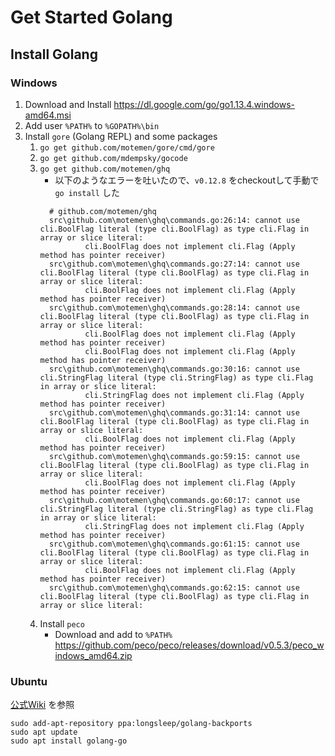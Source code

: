 # Get Started Golang

## Install Golang

### Windows

1. Download and Install https://dl.google.com/go/go1.13.4.windows-amd64.msi
2. Add user `%PATH%` to `%GOPATH%\bin`
3. Install `gore` (Golang REPL) and some packages
   1. `go get github.com/motemen/gore/cmd/gore`
   2. `go get github.com/mdempsky/gocode`
   3. `go get github.com/motemen/ghq`
      * 以下のようなエラーを吐いたので、`v0.12.8` をcheckoutして手動で `go install` した
      ```
        # github.com/motemen/ghq
        src\github.com\motemen\ghq\commands.go:26:14: cannot use cli.BoolFlag literal (type cli.BoolFlag) as type cli.Flag in array or slice literal:
                cli.BoolFlag does not implement cli.Flag (Apply method has pointer receiver)
        src\github.com\motemen\ghq\commands.go:27:14: cannot use cli.BoolFlag literal (type cli.BoolFlag) as type cli.Flag in array or slice literal:
                cli.BoolFlag does not implement cli.Flag (Apply method has pointer receiver)
        src\github.com\motemen\ghq\commands.go:28:14: cannot use cli.BoolFlag literal (type cli.BoolFlag) as type cli.Flag in array or slice literal:
                cli.BoolFlag does not implement cli.Flag (Apply method has pointer receiver)
                cli.BoolFlag does not implement cli.Flag (Apply method has pointer receiver)
        src\github.com\motemen\ghq\commands.go:30:16: cannot use cli.StringFlag literal (type cli.StringFlag) as type cli.Flag in array or slice literal:
                cli.StringFlag does not implement cli.Flag (Apply method has pointer receiver)
        src\github.com\motemen\ghq\commands.go:31:14: cannot use cli.BoolFlag literal (type cli.BoolFlag) as type cli.Flag in array or slice literal:
                cli.BoolFlag does not implement cli.Flag (Apply method has pointer receiver)
        src\github.com\motemen\ghq\commands.go:59:15: cannot use cli.BoolFlag literal (type cli.BoolFlag) as type cli.Flag in array or slice literal:
                cli.BoolFlag does not implement cli.Flag (Apply method has pointer receiver)
        src\github.com\motemen\ghq\commands.go:60:17: cannot use cli.StringFlag literal (type cli.StringFlag) as type cli.Flag in array or slice literal:
                cli.StringFlag does not implement cli.Flag (Apply method has pointer receiver)
        src\github.com\motemen\ghq\commands.go:61:15: cannot use cli.BoolFlag literal (type cli.BoolFlag) as type cli.Flag in array or slice literal:
                cli.BoolFlag does not implement cli.Flag (Apply method has pointer receiver)
        src\github.com\motemen\ghq\commands.go:62:15: cannot use cli.BoolFlag literal (type cli.BoolFlag) as type cli.Flag in array or slice literal:
      ```
   4. Install `peco`
       * Download and add to `%PATH%`  https://github.com/peco/peco/releases/download/v0.5.3/peco_windows_amd64.zip

### Ubuntu

[公式Wiki](https://github.com/golang/go/wiki/Ubuntu) を参照

```text
sudo add-apt-repository ppa:longsleep/golang-backports
sudo apt update
sudo apt install golang-go
```
